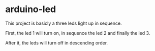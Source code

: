 # arduino-led

This project is basicly a three leds light up in sequence.

First, the led 1 will turn on, in sequence the led 2 and finally the led 3.

After it, the leds will turn off in descending order.
